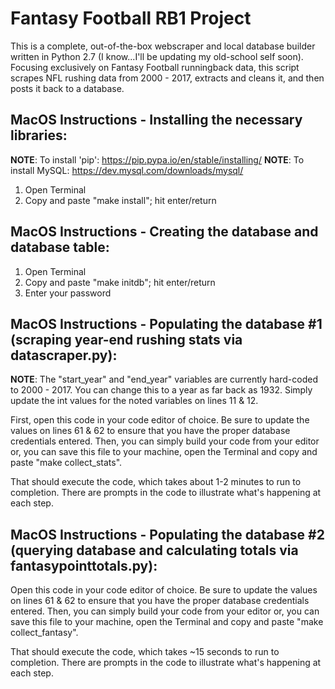 # Fantasy Football RB1 Project

This is a complete, out-of-the-box webscraper and local database builder written in Python 2.7 (I know...I'll be updating my old-school self soon). Focusing exclusively on Fantasy Football runningback data, this script scrapes NFL rushing data from 2000 - 2017, extracts and cleans it, and then posts it back to a database.

## MacOS Instructions - Installing the necessary libraries:

**NOTE**: To install 'pip': https://pip.pypa.io/en/stable/installing/
**NOTE**: To install MySQL: https://dev.mysql.com/downloads/mysql/

1) Open Terminal
2) Copy and paste "make install"; hit enter/return

## MacOS Instructions - Creating the database and database table:

1) Open Terminal
2) Copy and paste "make initdb"; hit enter/return
3) Enter your password

## MacOS Instructions - Populating the database #1 (scraping year-end rushing stats via datascraper.py):

**NOTE**: The "start_year" and "end_year" variables are currently hard-coded to 2000 - 2017. You can change this to a year as far back as 1932. Simply update the int values for the noted variables on lines 11 & 12.

First, open this code in your code editor of choice. Be sure to update the values on lines 61 & 62 to ensure that you have the proper database credentials entered. Then, you can simply build your code from your editor or, you can save this file to your machine, open the Terminal and copy and paste "make collect_stats".

That should execute the code, which takes about 1-2 minutes to run to completion. There are prompts in the code to illustrate what's happening at each step.

## MacOS Instructions - Populating the database #2 (querying database and calculating totals via fantasypointtotals.py):

Open this code in your code editor of choice. Be sure to update the values on lines 61 & 62 to ensure that you have the proper database credentials entered. Then, you can simply build your code from your editor or, you can save this file to your machine, open the Terminal and copy and paste "make collect_fantasy".

That should execute the code, which takes ~15 seconds to run to completion. There are prompts in the code to illustrate what's happening at each step.

